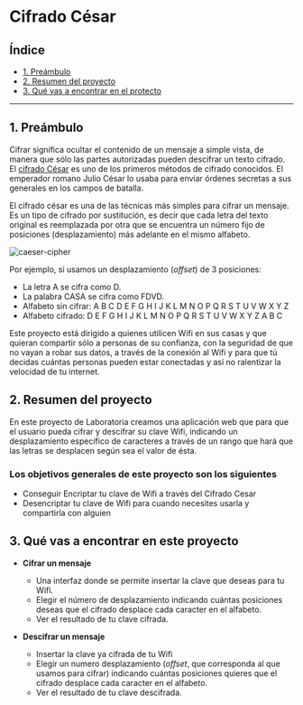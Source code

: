 # Cifrado César

## Índice

* [1. Preámbulo](#1-preámbulo)
* [2. Resumen del proyecto](#2-resumen-del-proyecto)
* [3. Qué vas a encontrar en el protecto](#3-Qué-vas-a-encontrar-en-este-proyecto)

***

## 1. Preámbulo

Cifrar significa ocultar el contenido de un mensaje a simple vista, de manera
que sólo las partes autorizadas pueden descifrar un texto cifrado.
El [cifrado César](https://en.wikipedia.org/wiki/Caesar_cipher)
es uno de los primeros métodos de cifrado conocidos. El emperador romano Julio
César lo usaba para enviar órdenes secretas a sus generales en los campos de
batalla.

El cifrado césar es una de las técnicas más simples para cifrar un mensaje. Es
un tipo de cifrado por sustitución, es decir que cada letra del texto original
es reemplazada por otra que se encuentra un número fijo de posiciones
(desplazamiento) más adelante en el mismo alfabeto.

![caeser-cipher](https://upload.wikimedia.org/wikipedia/commons/thumb/2/2b/Caesar3.svg/2000px-Caesar3.svg.png)

Por ejemplo, si usamos un desplazamiento (_offset_) de 3 posiciones:

* La letra A se cifra como D.
* La palabra CASA se cifra como FDVD.
* Alfabeto sin cifrar: A B C D E F G H I J K L M N O P Q R S T U V W X Y Z
* Alfabeto cifrado: D E F G H I J K L M N O P Q R S T U V W X Y Z A B C

Este proyecto está dirigido a quienes utilicen Wifi en sus casas y que quieran compartir sólo a personas de su confianza, con la seguridad de que no vayan a robar sus datos, a través de la conexión al Wifi y para que tú decidas cuántas personas pueden estar conectadas y así no ralentizar la velocidad de tu internet.
## 2. Resumen del proyecto

En este proyecto de Laboratoria creamos una aplicación web que para que el usuario
pueda cifrar y descifrar su clave Wifi, indicando un desplazamiento
específico de caracteres a través de un rango que hará que las letras se desplacen según sea el valor de ésta. 



### Los objetivos generales de este proyecto son los siguientes

* Conseguir Encriptar tu clave de Wifi a través del Cifrado Cesar
* Desencriptar tu clave de Wifi para cuando necesites usarla y compartirla con alguien




## 3. Qué vas a encontrar en este proyecto

* **Cifrar un mensaje**
  - Una interfaz donde se permite insertar la clave que deseas para tu Wifi.  
  - Elegir el número de desplazamiento indicando cuántas posiciones deseas que el cifrado desplace cada caracter en el alfabeto.
  - Ver el resultado de tu clave cifrada.


* **Descifrar un mensaje**
  - Insertar la clave ya cifrada de tu Wifi
  - Elegir un numero desplazamiento (_offset_, que corresponda al que usamos
    para cifrar) indicando cuántas posiciones quieres que
    el cifrado desplace cada caracter en el alfabeto. 
  - Ver el resultado de tu clave descifrada.

